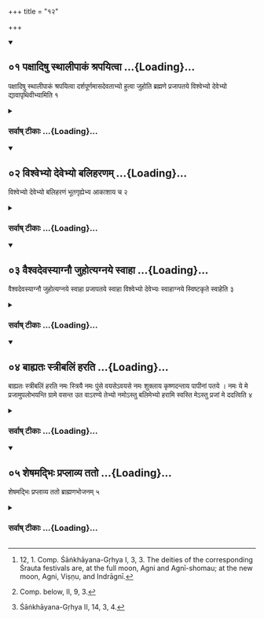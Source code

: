 +++
title = "१२"

+++
<div class="js_include" includetitle="true" newlevelforh1="2" unfilled url="/vedAH_yajuH/vAjasaneyam/sUtram/pAraskara-gRhyam/vishvAsa-prastutiH/1/12/01_paxAdiShu_sthAlIpAkaM_shrapayitvA.md">
<details open><summary><h2>०१ पक्षादिषु स्थालीपाकं श्रपयित्वा ...{Loading}...</h2></summary>

पक्षादिषु स्थालीपाकं श्रपयित्वा दर्शपूर्णमासदेवताभ्यो हुत्वा जुहोति ब्रह्मणे प्रजापतये विश्वेभ्यो देवेभ्यो द्यावापृथिवीभ्यामिति १
</details>
</div>
<div class="js_include collapsed" newlevelforh1="3" title="सर्वाष् टीकाः" unfilled url="/vedAH_yajuH/vAjasaneyam/sUtram/pAraskara-gRhyam/sarvASh_TIkAH/1/12/01_paxAdiShu_sthAlIpAkaM_shrapayitvA.md">
<details><summary><h3>सर्वाष् टीकाः ...{Loading}...</h3></summary>

1 [^1] . At the beginning of each half-month he cooks a mess of sacrificial food, sacrifices to the deities of the festivals of the new and full moon (as stated in the Śrauta ritual), and then sacrifices to the following deities: to Brahman, to Prajāpati, to the Viśve devās, and to Heaven and Earth.


[^1]:  12, 1. Comp. Śāṅkhāyana-Gṛhya I, 3, 3. The deities of the corresponding Śrauta festivals are, at the full moon, Agni and Agnī-shomau; at the new moon, Agni, Viṣṇu, and Indrāgnī.


</details>
</div>
<div class="js_include" includetitle="true" newlevelforh1="2" unfilled url="/vedAH_yajuH/vAjasaneyam/sUtram/pAraskara-gRhyam/vishvAsa-prastutiH/1/12/02_vishvebhyo_devebhyo_baliharaNam.md">
<details open><summary><h2>०२ विश्वेभ्यो देवेभ्यो बलिहरणम् ...{Loading}...</h2></summary>

विश्वेभ्यो देवेभ्यो बलिहरणं भूतगृह्येभ्य आकाशाय च २
</details>
</div>
<div class="js_include collapsed" newlevelforh1="3" title="सर्वाष् टीकाः" unfilled url="/vedAH_yajuH/vAjasaneyam/sUtram/pAraskara-gRhyam/sarvASh_TIkAH/1/12/02_vishvebhyo_devebhyo_baliharaNam.md">
<details><summary><h3>सर्वाष् टीकाः ...{Loading}...</h3></summary>

2 [^2] . To the Viśve devās a Bali is offered, to the domestic deities, and to Ākāśa (i.e. the Ether).


[^2]:  Comp. below, II, 9, 3.


</details>
</div>
<div class="js_include" includetitle="true" newlevelforh1="2" unfilled url="/vedAH_yajuH/vAjasaneyam/sUtram/pAraskara-gRhyam/vishvAsa-prastutiH/1/12/03_vaishvadevasyAgnau_juhotyagnaye_svAhA.md">
<details open><summary><h2>०३ वैश्वदेवस्याग्नौ जुहोत्यग्नये स्वाहा ...{Loading}...</h2></summary>

वैश्वदेवस्याग्नौ जुहोत्यग्नये स्वाहा प्रजापतये स्वाहा विश्वेभ्यो देवेभ्यः स्वाहाग्नये स्विष्टकृते स्वाहेति ३
</details>
</div>
<div class="js_include collapsed" newlevelforh1="3" title="सर्वाष् टीकाः" unfilled url="/vedAH_yajuH/vAjasaneyam/sUtram/pAraskara-gRhyam/sarvASh_TIkAH/1/12/03_vaishvadevasyAgnau_juhotyagnaye_svAhA.md">
<details><summary><h3>सर्वाष् टीकाः ...{Loading}...</h3></summary>

3 [^3] . From the Vaiśvadeva food he makes oblations in the fire with (the formulas), 'To Agni svāhā! To Prajāpati svāhā! To the Viśve devās svāhā! To Agni Sviṣṭakṛt svāhā!'


[^3]:  Śāṅkhāyana-Gṛhya II, 14, 3, 4.


</details>
</div>
<div class="js_include" includetitle="true" newlevelforh1="2" unfilled url="/vedAH_yajuH/vAjasaneyam/sUtram/pAraskara-gRhyam/vishvAsa-prastutiH/1/12/04_bAhyataH_strIbaliM_harati.md">
<details open><summary><h2>०४ बाह्यतः स्त्रीबलिं हरति ...{Loading}...</h2></summary>

बाह्यतः स्त्रीबलिं हरति नमः स्त्रियै नमः पुंसे वयसेऽवयसे नमः शुक्लाय कृष्णदन्ताय पापीनां पतये । नमः ये मे प्रजामुपलोभयन्ति ग्रामे वसन्त उत वाऽरण्ये तेभ्यो नमोऽस्तु बलिमेभ्यो हरामि स्वस्ति मेऽस्तु प्रजां मे ददत्विति ४
</details>
</div>
<div class="js_include collapsed" newlevelforh1="3" title="सर्वाष् टीकाः" unfilled url="/vedAH_yajuH/vAjasaneyam/sUtram/pAraskara-gRhyam/sarvASh_TIkAH/1/12/04_bAhyataH_strIbaliM_harati.md">
<details><summary><h3>सर्वाष् टीकाः ...{Loading}...</h3></summary>

4. Outside (the house) the wife offers the Bali with (the formulas), 'Adoration to the wife! Adoration to the man! To every time of life, adoration! To the white one with the black teeth, the lord of the bad women, adoration!

'They who allure my offspring, dwelling in the village or in the forest, to them be adoration; I offer a Bali to them. Be welfare to me! May they give me offspring.'

</details>
</div>
<div class="js_include" includetitle="true" newlevelforh1="2" unfilled url="/vedAH_yajuH/vAjasaneyam/sUtram/pAraskara-gRhyam/vishvAsa-prastutiH/1/12/05_sheShamadbhiH_praplAvya_tato.md">
<details open><summary><h2>०५ शेषमद्भिः प्रप्लाव्य ततो ...{Loading}...</h2></summary>

शेषमद्भिः प्रप्लाव्य ततो ब्राह्मणभोजनम् ५
</details>
</div>
<div class="js_include collapsed" newlevelforh1="3" title="सर्वाष् टीकाः" unfilled url="/vedAH_yajuH/vAjasaneyam/sUtram/pAraskara-gRhyam/sarvASh_TIkAH/1/12/05_sheShamadbhiH_praplAvya_tato.md">
<details><summary><h3>सर्वाष् टीकाः ...{Loading}...</h3></summary>

5. The remainder he washes out with water. Then (follows) feeding of the Brāhmaṇas.

</details>
</div>